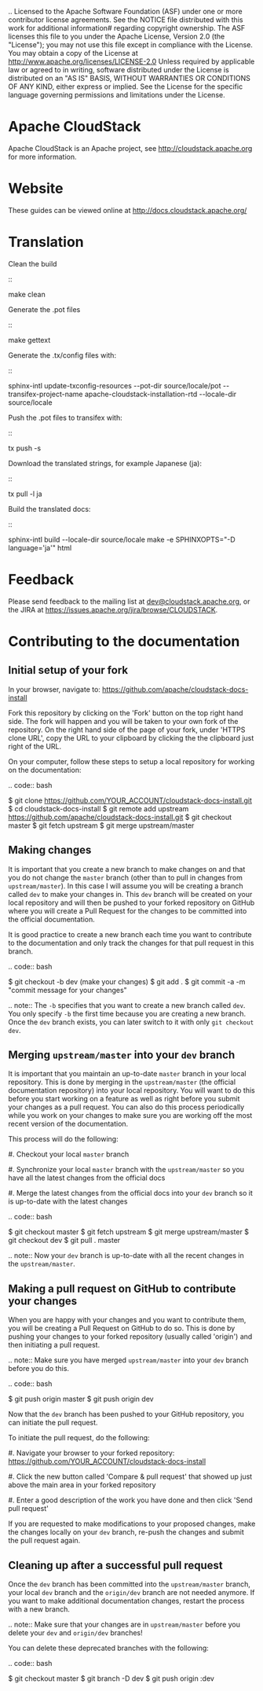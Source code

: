 .. Licensed to the Apache Software Foundation (ASF) under one
   or more contributor license agreements.  See the NOTICE file
   distributed with this work for additional information#
   regarding copyright ownership.  The ASF licenses this file
   to you under the Apache License, Version 2.0 (the
   "License"); you may not use this file except in compliance
   with the License.  You may obtain a copy of the License at
   http://www.apache.org/licenses/LICENSE-2.0
   Unless required by applicable law or agreed to in writing,
   software distributed under the License is distributed on an
   "AS IS" BASIS, WITHOUT WARRANTIES OR CONDITIONS OF ANY
   KIND, either express or implied.  See the License for the
   specific language governing permissions and limitations
   under the License.


Apache CloudStack
=================

Apache CloudStack is an Apache project, see <http://cloudstack.apache.org> for
more information.


Website
=============

These guides can be viewed online at http://docs.cloudstack.apache.org/


Translation
===========

Clean the build

::

   make clean

Generate the .pot files

::

   make gettext

Generate the .tx/config files with:

::

   sphinx-intl update-txconfig-resources --pot-dir source/locale/pot --transifex-project-name apache-cloudstack-installation-rtd --locale-dir source/locale

Push the .pot files to transifex with:

::

   tx push -s

Download the translated strings, for example Japanese (ja):

::

   tx pull -l ja

Build the translated docs:

::

   sphinx-intl build --locale-dir source/locale
   make -e SPHINXOPTS="-D language='ja'" html


Feedback
========

Please send feedback to the mailing list at <dev@cloudstack.apache.org>,
or the JIRA at <https://issues.apache.org/jira/browse/CLOUDSTACK>.


Contributing to the documentation
=================================

Initial setup of your fork
--------------------------

In your browser, navigate to: https://github.com/apache/cloudstack-docs-install

Fork this repository by clicking on the 'Fork' button on the top right hand side.  The fork will happen and you will be taken to your own fork of the repository.  On the right hand side of the page of your fork, under 'HTTPS clone URL', copy the URL to your clipboard by clicking the the clipboard just right of the URL.

On your computer, follow these steps to setup a local repository for working on the documentation:

.. code:: bash

   $ git clone https://github.com/YOUR_ACCOUNT/cloudstack-docs-install.git
   $ cd cloudstack-docs-install
   $ git remote add upstream https://github.com/apache/cloudstack-docs-install.git
   $ git checkout master
   $ git fetch upstream
   $ git merge upstream/master


Making changes
--------------

It is important that you create a new branch to make changes on and that you do not change the `master` branch (other than to pull in changes from `upstream/master`).  In this case I will assume you will be creating a branch called `dev` to make your changes in.  This `dev` branch will be created on your local repository and will then be pushed to your forked repository on GitHub where you will create a Pull Request for the changes to be committed into the official documentation.

It is good practice to create a new branch each time you want to contribute to the documentation and only track the changes for that pull request in this branch.

.. code:: bash

   $ git checkout -b dev
   (make your changes)
   $ git add .
   $ git commit -a -m "commit message for your changes"

.. note:: 
   The `-b` specifies that you want to create a new branch called `dev`.  You only specify `-b` the first time because you are creating a new branch.  Once the `dev` branch exists, you can later switch to it with only `git checkout dev`.


Merging `upstream/master` into your `dev` branch
------------------------------------------------

It is important that you maintain an up-to-date `master` branch in your local repository.  This is done by merging in the `upstream/master` (the official documentation repository) into your local repository.  You will want to do this before you start working on a feature as well as right before you submit your changes as a pull request.  You can also do this process periodically while you work on your changes to make sure you are working off the most recent version of the documentation.

This process will do the following:

#. Checkout your local `master` branch

#. Synchronize your local `master` branch with the `upstream/master` so you have all the latest changes from the official docs

#. Merge the latest changes from the official docs into your `dev` branch so it is up-to-date with the latest changes

.. code:: bash

   $ git checkout master
   $ git fetch upstream
   $ git merge upstream/master
   $ git checkout dev
   $ git pull . master

.. note:: Now your `dev` branch is up-to-date with all the recent changes in the `upstream/master`.


Making a pull request on GitHub to contribute your changes
----------------------------------------------------------

When you are happy with your changes and you want to contribute them, you will be creating a Pull Request on GitHub to do so.  This is done by pushing your changes to your forked repository (usually called 'origin') and then initiating a pull request.

.. note:: Make sure you have merged `upstream/master` into your `dev` branch before you do this.

.. code:: bash

   $ git push origin master
   $ git push origin dev

Now that the `dev` branch has been pushed to your GitHub repository, you can initiate the pull request.  

To initiate the pull request, do the following:

#. Navigate your browser to your forked repository: https://github.com/YOUR_ACCOUNT/cloudstack-docs-install

#. Click the new button called 'Compare & pull request' that showed up just above the main area in your forked repository

#. Enter a good description of the work you have done and then click 'Send pull request'

If you are requested to make modifications to your proposed changes, make the changes locally on your `dev` branch, re-push the changes and submit the pull request again.


Cleaning up after a successful pull request
-------------------------------------------

Once the `dev` branch has been committed into the `upstream/master` branch, your local `dev` branch and the `origin/dev` branch are not needed anymore.  If you want to make additional documentation changes, restart the process with a new branch.

.. note:: Make sure that your changes are in `upstream/master` before you delete your `dev` and `origin/dev` branches!

You can delete these deprecated branches with the following:

.. code:: bash

   $ git checkout master
   $ git branch -D dev
   $ git push origin :dev
